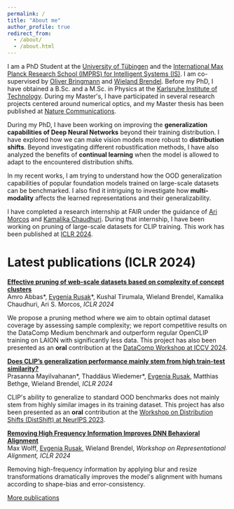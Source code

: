 ```yaml
---
permalink: /
title: "About me"
author_profile: true
redirect_from: 
  - /about/
  - /about.html
---
```

I am a PhD Student at the [University of Tübingen](https://uni-tuebingen.de/en/) and the [International Max Planck Research School (IMPRS) for Intelligent Systems (IS)](https://imprs.is.mpg.de/). I am co-supervised by [Oliver Bringmann](https://www.embedded.uni-tuebingen.de/team/oliver-bringmann/) and [Wieland Brendel](https://scholar.google.de/citations?user=v-JL-hsAAAAJ). Before my PhD, I have obtained a B.Sc. and a M.Sc. in Physics at the [Karlsruhe Institute of Technology](https://www.kit.edu/english/index.php). During my Master's, I have participated in several research projects centered around numerical optics, and my Master thesis has been published at [Nature Communications](https://www.nature.com/articles/s41467-019-13748-4).

During my PhD, I have been working on improving the **generalization capabilities of Deep Neural Networks** beyond their training distribution. I have explored how we can make vision models more robust to **distribution shifts**. Beyond investigating different robustification methods, I have also analyzed the benefits of **continual learning** when the model is allowed to adapt to the encountered distribution shifts.

In my recent works, I am trying to understand how the OOD generalization capabilities of popular foundation models trained on large-scale datasets can be benchmarked. I also find it intriguing to investigate how **multi-modality** affects the learned representations and their generalizability.

I have completed a research internship at FAIR under the guidance of [Ari Morcos](https://www.arimorcos.com/) and [Kamalika Chaudhuri](https://cseweb.ucsd.edu/~kamalika/). During that internship, I have been working on pruning of large-scale datasets for CLIP training. This work has been published at [ICLR 2024](https://openreview.net/forum?id=CtOA9aN8fr).

Latest publications (ICLR 2024)
======

[**Effective pruning of web-scale datasets based on complexity of concept clusters**](https://openreview.net/forum?id=CtOA9aN8fr)\
Amro Abbas\*, <ins>Evgenia Rusak</ins>\*, Kushal Tirumala, Wieland Brendel, Kamalika Chaudhuri, Ari S. Morcos, *ICLR 2024*

We propose a pruning method where we aim to obtain optimal dataset coverage by assessing sample complexity; we report competitive results on the DataComp Medium benchmark and outperform regular OpenCLIP training on LAION with significantly less data. This project has also been presented as an **oral** contribution at the [DataComp Workshop at ICCV 2024](https://www.datacomp.ai/workshop.html).


[**Does CLIP’s generalization performance mainly stem from high train-test similarity?**](https://openreview.net/forum?id=tnBaiidobu)\
Prasanna Mayilvahanan\*, Thaddäus Wiedemer\*, <ins>Evgenia Rusak</ins>, Matthias Bethge, Wieland Brendel, *ICLR 2024*

CLIP's ability to generalize to standard OOD benchmarks does not mainly stem from highly similar images in its training dataset.
This project has also been presented as an **oral** contribution at the [Workshop on Distribution Shifts (DistShift) at NeurIPS 2023](https://sites.google.com/view/distshift2023).


[**Removing High Frequency Information Improves DNN Behavioral Alignment**](https://openreview.net/forum?id=Ho0x9DgdZw)\
Max Wolff,  <ins>Evgenia Rusak</ins>, Wieland Brendel, *Workshop on Representational Alignment, ICLR 2024*

Removing high-frequency information by applying blur and resize transformations dramatically improves the model's alignment with humans according to shape-bias and error-consistency.

[More publications](https://evgeniarusak.github.io/publications)


